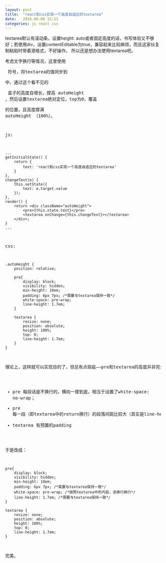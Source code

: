 ```yaml
---
layout: post
title:  "react和css实现一个高度自适应的textarea"
date:   2016-06-06 15:21
categories: js react css
---
```


textarea默认有滚动条，设置height: auto或者固定高度的话，书写体验又不够好；若使用div，设置contentEditable为true，兼容起来比较麻烦，而且这家伙复制粘贴时带着源格式，不好操作。
所以还是想办法使用textarea吧。<!--more-->

考虑文字换行等情况，这里使用 <pre> 符号，将textarea的值同步到 <pre> 中，通过这个看不见的 <pre> 盒子的高度自增长，撑高 autoHeight ，然后设置textarea绝对定位，top为0，覆盖<pre>的位置，且高度撑满 autoHeight （100%）。

js:

    ...
    getInitialState() {
        return {
            text: 'react和css实现一个高度自适应的textarea'
        }
    },
    changeText(e) {
        this.setState({
            text: e.target.value
        });
    },
    render() {
        return <div className="autoHeight">
            <pre>{this.state.text}</pre>
            <textarea onChange={this.changeText}></textarea>
        </div>;
    }
    ...

css:

    .autoHeight {
        position: relative;

        pre{
            display: block;
            visibility: hidden;
            min-height: 10em;
            padding: 6px 7px; /*需要与textarea保持一致*/
            white-space: pre-wrap;
            line-height: 1.7em;
        }

        textarea {
            resize: none;
            position: absolute;
            height: 100%;
            top: 0;
            line-height: 1.7em;
        }
    }

理论上，这样就可以实现目的了，但总有点瑕疵——pre和textarea的高度并非完全相等，于是，我将pre的visibility和textarea的top注释掉，对比两个在页面上的表现，发现：

* pre 每段话是不换行的，横向一撑到底，相当于设置了white-space: no-wrap；
* pre 每一段（即textarea中的return换行）的段落间距比较大（其实是line-height）；
* textarea 有预置的padding

于是改成：

    pre{
        display: block;
        visibility: hidden;
        min-height: 10em;
        padding: 6px 7px; /*需要与textarea保持一致*/
        white-space: pre-wrap; /*按照textarea中的内容，该换行换行*/
        line-height: 1.7em; /*需要与textarea保持一致*/
    }

    textarea {
        resize: none;
        position: absolute;
        height: 100%;
        top: 0;
        line-height: 1.7em;
    }

完美。